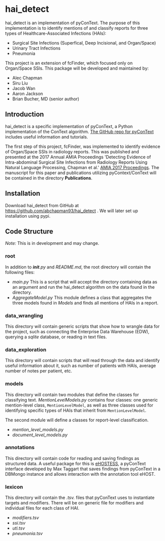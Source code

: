 # hai_detect

hai_detect is an implementation of pyConText. The purpose of this implementation is to identify mentions of and classify reports for three types of Healthcare-Associated Infections (HAIs):
* Surgical Site Infections (Superfical, Deep Incisional, and Organ/Space)
* Urinary Tract Infections
* Pneumonia

This project is an extension of fcFinder, which focused only on Organ/Space SSIs.
This package will be developed and maintained by:
* Alec Chapman
* Siru Liu
* Jacob Wan
* Aaron Jackson
* Brian Bucher, MD (senior author)

## Introduction
hai_detect is a specific implementation of pyConText, a Python implementation of the ConText algorithm. [The GitHub repo for pyConText](https://github.com/chapmanbe/pyConTextNLP) includes useful information and tutorials.

The first step of this project, fcFinder, was implemented to identify evidence of Organ/Space SSIs in radiology reports. This was published and presented at the 2017 Annual AMIA Proceedings 'Detecting Evidence of Intra-abdominal Surgical Site Infections from Radiology Reports Using Natural Language Processing, Chapman et al.' [AMIA 2017 Proceedings](https://amia2017.zerista.com/event/member/389135). The manuscript for this paper and publications utilizing pyContext/ConText will be contained in the directory **Publications**.

## Installation
Download hai_detect from GitHub at https://github.com/abchapman93/hai_detect . We will later set up installation using pypi.

## Code Structure
*Note:* This is in development and may change.

### root
In addition to *__init__.py* and *README.md*, the root directory will contain the following files:
* *main.py* This is a script that will accept the directory containing data as an argument and run the hai_detect algorithm on the data found in the directory.
* *AggregateModel.py* This module defines a class that aggregates the three models found in *Models* and finds all mentions of HAIs in a report.

### data_wrangling
This directory will contain generic scripts that show how to wrangle data for the project, such as connecting the Enterprise Data Warehouse (EDW), querying a *sqlite* database, or reading in text files.

### data_exploration
This directory will contain scripts that will read through the data and identify useful information about it, such as number of patients with HAIs, average number of notes per patient, etc.

### models
This directory will contain two modules that define the classes for classifying text. *MentionLevelModels.py* contains four classes: one generic mention-level class, `MentionLevelModel`, as well as three classes used for identifying specific types of HAIs that inherit from `MentionLevelModel`.

The second module will define a classes for report-level classification.
* *mention_level_models.py*
* *document_level_models.py*

### annotations
This directory will contain code for reading and saving findings as structured data. A useful package for this is [eHOSTESS](http://ehostess.readthedocs.io/en/latest/PyConTextInterface.html), a pyConText interface developed by Max Taggart that saves findings from pyConText in a DBMongo instance and allows interaction with the annotation tool eHOST.

### lexicon
This directory will contain the *.tsv.* files that pyConText uses to instantiate targets and modifiers. There will be on generic file for modifiers and individual files for each class of HAI.
* *modifiers.tsv*
* *ssi.tsv*
* *uti.tsv*
* *pneumonia.tsv*
